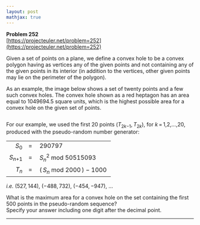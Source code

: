 ```yaml
---
layout: post
mathjax: true
---
```

**Problem 252**  
[https://projecteuler.net/problem=252](https://projecteuler.net/problem=252)

<p>
Given a set of points on a plane, we define a convex hole to be a convex polygon having as vertices any of the given points and not containing any of the given points in its interior (in addition to the vertices, other given points may lie on the perimeter of the polygon). 
</p>
<p>
As an example, the image below shows a set of twenty points and a few such convex holes. 
The convex hole shown as a red heptagon has an area equal to 1049694.5 square units, which is the highest possible area for a convex hole on the given set of points.
</p>
<div class="center">
<img src="project/images/p252_convexhole.gif" class="dark_img" alt="" /></div>
<p>
</p><p>For our example, we used the first 20 points (<var>T</var><sub>2<var>k</var>−1</sub>, <var>T</var><sub>2<var>k</var></sub>), for <var>k</var> = 1,2,…,20, produced with the pseudo-random number generator:</p>

<center><table class="p252"><tr><td style="text-align:right;"><var>S</var><sub>0</sub></td>
    <td>=<sub> </sub></td>
    <td>290797<sub> </sub></td>
  </tr><tr><td><var>S</var><sub><var>n</var>+1</sub></td>
    <td>=<sub> </sub></td>
    <td><var>S</var><sub><var>n</var></sub><sup>2</sup> mod 50515093</td>
  </tr><tr><td style="text-align:right;"><var>T</var><sub><var>n</var></sub></td>
    <td>=<sub> </sub></td>
    <td>( <var>S</var><sub><var>n</var></sub> mod 2000 ) − 1000<sup> </sup></td>
  </tr></table></center>

<p>
<i>i.e.</i> (527, 144), (−488, 732), (−454, −947), …
</p>
<p>
What is the maximum area for a convex hole on the set containing the first 500 points in the pseudo-random sequence?<br /> Specify your answer including one digit after the decimal point.
</p>





---
